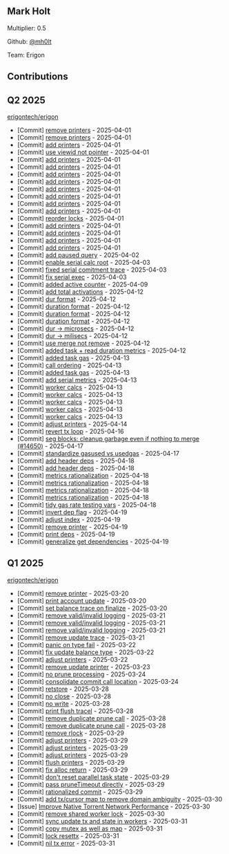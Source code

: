 
## Mark Holt
Multiplier: 0.5

Github: [@mh0lt](https://github.com/mh0lt)

Team: Erigon

## Contributions

## Q2 2025


[erigontech/erigon](https://github.com/erigontech/erigon)
* [Commit] [remove printers](https://github.com/erigontech/erigon/commit/8b11eec712ad93b03fb107e57004c59d9bc34bf7) - 2025-04-01
* [Commit] [remove printers](https://github.com/erigontech/erigon/commit/40026f7398d21ecc0b7da747a744e9fa4346c0a7) - 2025-04-01
* [Commit] [add printers](https://github.com/erigontech/erigon/commit/f07388e57cc54f5d911c4e1a15dd03ff8d42850d) - 2025-04-01
* [Commit] [use viewid not pointer](https://github.com/erigontech/erigon/commit/53cb616acc2b23ae0691e5d6ef60a4e53402c31d) - 2025-04-01
* [Commit] [add printers](https://github.com/erigontech/erigon/commit/34401a3b898ed772f39ecab5470ee477186d6852) - 2025-04-01
* [Commit] [add printers](https://github.com/erigontech/erigon/commit/db6ea88e1cd1ec4a8721b7ff3eaeba9fdf517c47) - 2025-04-01
* [Commit] [add printers](https://github.com/erigontech/erigon/commit/f1931769f73d7115c31df51ade90a8bc43ec3230) - 2025-04-01
* [Commit] [add printers](https://github.com/erigontech/erigon/commit/d129e1c70754a4430170f808a4d44b34a8df8f9c) - 2025-04-01
* [Commit] [add printers](https://github.com/erigontech/erigon/commit/3fbb297346d12936271bc6db35dc214973355d67) - 2025-04-01
* [Commit] [add printers](https://github.com/erigontech/erigon/commit/0da2c49ea5a7c6c1746fe4972dfbf64b2dd94dd8) - 2025-04-01
* [Commit] [add printers](https://github.com/erigontech/erigon/commit/e4f67a1ad2e09096b1b52e7cc05f7505de7cd2f8) - 2025-04-01
* [Commit] [add printers](https://github.com/erigontech/erigon/commit/55077152e0d0338e290b3ad03322193474772f49) - 2025-04-01
* [Commit] [reorder locks](https://github.com/erigontech/erigon/commit/b7174c0272e9c3b2d9721f68925e591a5f68e501) - 2025-04-01
* [Commit] [add printers](https://github.com/erigontech/erigon/commit/6849f198a6be9e4d5181cedc83700f6ce30e7a00) - 2025-04-01
* [Commit] [add printers](https://github.com/erigontech/erigon/commit/37a517d19b15dce2b6120ed374cbcacc06395948) - 2025-04-01
* [Commit] [add printers](https://github.com/erigontech/erigon/commit/97a544933fad52c2a98deca5d9adfabaf6fd0a52) - 2025-04-01
* [Commit] [add printers](https://github.com/erigontech/erigon/commit/847d003053bdd5bd59f3e8ee700d2723e6f0118f) - 2025-04-01
* [Commit] [add paused query](https://github.com/erigontech/erigon/commit/de5e1b3745a46d73b12897e119da9dc6b09790c6) - 2025-04-02
* [Commit] [enable serial calc root](https://github.com/erigontech/erigon/commit/047856a3dcf501dfb649012e6a29bfe91589a6bc) - 2025-04-03
* [Commit] [fixed serial comitment trace](https://github.com/erigontech/erigon/commit/c040e49995887bcbf6b20d8705ddfe3299e3a6bf) - 2025-04-03
* [Commit] [fix serial exec](https://github.com/erigontech/erigon/commit/b4ccf0f4fb763475f41a1893f246df8d1fdbdda3) - 2025-04-03
* [Commit] [added active counter](https://github.com/erigontech/erigon/commit/edf99ec5dd644e3c2724e4728ea3c92bb5721ed5) - 2025-04-09
* [Commit] [add total activations](https://github.com/erigontech/erigon/commit/9115e8204f3f138e4e72ffbce3dd5c27764776e9) - 2025-04-12
* [Commit] [dur format](https://github.com/erigontech/erigon/commit/83aadc13b5bd76af43d084e2337f147f648bb5c0) - 2025-04-12
* [Commit] [duration format](https://github.com/erigontech/erigon/commit/cf7754ddbf5e9ddb225138d0992a3790d9c847cd) - 2025-04-12
* [Commit] [duration format](https://github.com/erigontech/erigon/commit/24aaa1189cc5282603810346ff957f5de3194930) - 2025-04-12
* [Commit] [duration format](https://github.com/erigontech/erigon/commit/690f385060dc6cabe47b41f207bf211a16abe394) - 2025-04-12
* [Commit] [dur -> microsecs](https://github.com/erigontech/erigon/commit/e51f4d47abdb9694817260c4ec88bdaf9874c1aa) - 2025-04-12
* [Commit] [dur -> milisecs](https://github.com/erigontech/erigon/commit/5afce638285361d46235d23f41a95ec6f86ef1d6) - 2025-04-12
* [Commit] [use merge not remove](https://github.com/erigontech/erigon/commit/92a45c6f904a236bd88e89a4476b3a83f5d6f132) - 2025-04-12
* [Commit] [added task + read duration metrics](https://github.com/erigontech/erigon/commit/56bb74651e38b3ea80880a586bd7ab6de40c6204) - 2025-04-12
* [Commit] [added task gas](https://github.com/erigontech/erigon/commit/31a1f580ccef602aa04f219a785d13d9ac1e88e8) - 2025-04-13
* [Commit] [call ordering](https://github.com/erigontech/erigon/commit/2691c9aff97acf0cc9ee8bfc53fefdc8b2dcf04a) - 2025-04-13
* [Commit] [added task gas](https://github.com/erigontech/erigon/commit/34a7092df8494634d0a4ad0e60ba1e03d4620725) - 2025-04-13
* [Commit] [add serial metrics](https://github.com/erigontech/erigon/commit/9bbd05352ecd0663281bc81277a4359264840874) - 2025-04-13
* [Commit] [worker calcs](https://github.com/erigontech/erigon/commit/7aca4917de84a22744a5dc350543c2c7e3ba7f15) - 2025-04-13
* [Commit] [worker calcs](https://github.com/erigontech/erigon/commit/f9e3d5d3758b5fbfe7e60084bf3636b1ca9f8ce6) - 2025-04-13
* [Commit] [worker calcs](https://github.com/erigontech/erigon/commit/ed3964e19effd066ca8451eefcd89dd702ed5343) - 2025-04-13
* [Commit] [worker calcs](https://github.com/erigontech/erigon/commit/c6b97cc4383d90b85c0158932dbbb30cb7c8d62e) - 2025-04-13
* [Commit] [worker calcs](https://github.com/erigontech/erigon/commit/6e04c9c7fcb74a36a1e11b001c47307479944b90) - 2025-04-13
* [Commit] [adjust printers](https://github.com/erigontech/erigon/commit/27667ed3902924d5148e6a42a25713832693f767) - 2025-04-14
* [Commit] [revert tx loop](https://github.com/erigontech/erigon/commit/d0698a11307d20a058238f5681c07f9607cf8465) - 2025-04-16
* [Commit] [seg blocks: cleanup garbage even if nothing to merge (#14650)](https://github.com/erigontech/erigon/commit/9d0f23ae087c01e62f1941fb8ee5ea1cb8c689d1) - 2025-04-17
* [Commit] [standardize gasused vs usedgas](https://github.com/erigontech/erigon/commit/e2b09152957cb5e94b9d7d543579bee832d1cf86) - 2025-04-17
* [Commit] [add header deps](https://github.com/erigontech/erigon/commit/2fff254a282d70861ab22c40822afbb1018b893b) - 2025-04-18
* [Commit] [add header deps](https://github.com/erigontech/erigon/commit/b18cab718486ab73f323f58914c72c837fc27ae3) - 2025-04-18
* [Commit] [metrics rationalization](https://github.com/erigontech/erigon/commit/f81d7697c81591a33fdac9a53f365b57fa3a61bb) - 2025-04-18
* [Commit] [metrics rationalization](https://github.com/erigontech/erigon/commit/280eb3d524c3277f75cb4a02c56628294f300450) - 2025-04-18
* [Commit] [metrics rationalization](https://github.com/erigontech/erigon/commit/17b33a8e71789dd03d79c24eec94ce8a82ce6863) - 2025-04-18
* [Commit] [metrics rationalization](https://github.com/erigontech/erigon/commit/5802bb3d9519fed1693cbd3babbd8bc958c63f40) - 2025-04-18
* [Commit] [tidy gas rate testing vars](https://github.com/erigontech/erigon/commit/ff26a51d83206b772dcf3c7180d830c86c488200) - 2025-04-18
* [Commit] [invert dep flag](https://github.com/erigontech/erigon/commit/03ccd2d20819a691aea62ce33cca5e3eb437dbc7) - 2025-04-19
* [Commit] [adjust index](https://github.com/erigontech/erigon/commit/9898b5db072f1345879cb380635f30c3fd64ab52) - 2025-04-19
* [Commit] [remove printer](https://github.com/erigontech/erigon/commit/d85c50ca6106b285db0a32105a5ca942b6bf06c3) - 2025-04-19
* [Commit] [print deps](https://github.com/erigontech/erigon/commit/339ea3f04e2635deb53c694058f5b958e5bccf84) - 2025-04-19
* [Commit] [generalize get dependencies](https://github.com/erigontech/erigon/commit/ce15a6178f62fd81f5aeda31467e8c42132cacfe) - 2025-04-19
## Q1 2025

[erigontech/erigon](https://github.com/erigontech/erigon)
* [Commit] [remove printer](https://github.com/erigontech/erigon/commit/83dc7b7fb10e6cfa91f32329f4552809da7bab55) - 2025-03-20
* [Commit] [print account update](https://github.com/erigontech/erigon/commit/ca7ced1aa735755d567d11a2ceca05e3ded68636) - 2025-03-20
* [Commit] [set balance trace on finalize](https://github.com/erigontech/erigon/commit/2740b9668a22e9efe5e7e03fccd753fafab4c221) - 2025-03-20
* [Commit] [remove valid/invalid logging](https://github.com/erigontech/erigon/commit/ba3645daafc650993aa2eaa331b2ad6c65fa1d83) - 2025-03-21
* [Commit] [remove valid/invalid logging](https://github.com/erigontech/erigon/commit/5be8fa20d23e1adfca94ca93982e58e2d4d9e4c5) - 2025-03-21
* [Commit] [remove valid/invalid logging](https://github.com/erigontech/erigon/commit/a8bd53edd6b0a715da21aa058b61625817a0795d) - 2025-03-21
* [Commit] [remove update trace](https://github.com/erigontech/erigon/commit/b16692ba66ba5e776ee298856b48312cc0179e5e) - 2025-03-21
* [Commit] [panic on type fail](https://github.com/erigontech/erigon/commit/765d9240dfaf7bb4a381fd0074e2b2f5e0d7ba5b) - 2025-03-22
* [Commit] [fix update balance type](https://github.com/erigontech/erigon/commit/6cc125f7c85ea7114743eaca20541690e3c3aa3b) - 2025-03-22
* [Commit] [adjust printers](https://github.com/erigontech/erigon/commit/5de6702dfedc339ff15e0299a395ce2bfabefd23) - 2025-03-22
* [Commit] [remove update printer](https://github.com/erigontech/erigon/commit/722876b1352208061a69bd6932039a8e1f243e09) - 2025-03-23
* [Commit] [no prune processing](https://github.com/erigontech/erigon/commit/7cc1a875a9cde5f7b3b926d4d47cadd0e192bcde) - 2025-03-24
* [Commit] [consolidate commit call location](https://github.com/erigontech/erigon/commit/98181d14330628e4cf735176284076dbd02a8b26) - 2025-03-24
* [Commit] [retstore](https://github.com/erigontech/erigon/commit/b20a0b12a166c3087442a78e3c4617b111b421ba) - 2025-03-28
* [Commit] [no close](https://github.com/erigontech/erigon/commit/d52f0a0623fd37fd60b469530a0fa3fe3c24a353) - 2025-03-28
* [Commit] [no write](https://github.com/erigontech/erigon/commit/1247e0994cc01258bdb8dc1e690f638d3831312f) - 2025-03-28
* [Commit] [print flush tracel](https://github.com/erigontech/erigon/commit/de63d05f72bb2d5e6788c59ce05c8172f7179efe) - 2025-03-28
* [Commit] [remove duplicate prune call](https://github.com/erigontech/erigon/commit/ac57e56195ba8f9a0e4052e5aee0a6891e215f0c) - 2025-03-28
* [Commit] [remove duplicate prune call](https://github.com/erigontech/erigon/commit/e4ae7807aa52c64da2d62eaf3aced2d4a7efa962) - 2025-03-28
* [Commit] [remove rlock](https://github.com/erigontech/erigon/commit/1eca090a339a8ea65381ddaf2fb472e840222e6a) - 2025-03-29
* [Commit] [adjust printers](https://github.com/erigontech/erigon/commit/b5e3ba53bf40aa9a6fa0f1a3d1d0a55d75944c93) - 2025-03-29
* [Commit] [adjust printers](https://github.com/erigontech/erigon/commit/cface1a243064e37831b117cff2317070590e2bd) - 2025-03-29
* [Commit] [adjust printers](https://github.com/erigontech/erigon/commit/50d4493ee7fdcc444686c8455f2ce724ae752846) - 2025-03-29
* [Commit] [flush printers](https://github.com/erigontech/erigon/commit/3e8517491312d45d668ea915e64d5c6b18c36e8b) - 2025-03-29
* [Commit] [fix alloc return](https://github.com/erigontech/erigon/commit/0d94e60e018164286ce01b9dff0cb5a851148ca5) - 2025-03-29
* [Commit] [don't reset parallel task state](https://github.com/erigontech/erigon/commit/e75fa5115f777927116ee5711486013ed722a81b) - 2025-03-29
* [Commit] [pass pruneTimeout directly](https://github.com/erigontech/erigon/commit/1aa4f53c0b88f98f10b16df2d09e4a935be2e275) - 2025-03-29
* [Commit] [rationalized commit](https://github.com/erigontech/erigon/commit/7813cde11237d9975e1fe6c9c26da30246e7be5c) - 2025-03-29
* [Commit] [add tx/cursor map to remove domain ambiguity](https://github.com/erigontech/erigon/commit/447e889b02bd5b3d626e248a10566e35dba7968e) - 2025-03-30
* [Issue] [Improve Native Torrent Network Performance](https://github.com/erigontech/erigon/issues/14365) - 2025-03-30
* [Commit] [remove shared worker lock](https://github.com/erigontech/erigon/commit/d59777a98ab6c646be8ecef086f25690c3972145) - 2025-03-30
* [Commit] [sync update tx and state in workers](https://github.com/erigontech/erigon/commit/c3ed36f87a1875cc74322a0d8726d56600463c00) - 2025-03-31
* [Commit] [copy mutex as well as map](https://github.com/erigontech/erigon/commit/aace0e76ea5b1b4a9bf208f6432143a05bdceb93) - 2025-03-31
* [Commit] [lock resettx](https://github.com/erigontech/erigon/commit/3cf6669c3cd48105fa2690707a54d5d3ef5bdc5c) - 2025-03-31
* [Commit] [nil tx error](https://github.com/erigontech/erigon/commit/86b21b795e2541a21d6dc67eeb251c5ee2a1dfd1) - 2025-03-31
